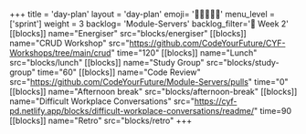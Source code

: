 +++
title = 'day-plan'
layout = 'day-plan'
emoji= '🧑🏽‍🤝‍🧑🏽'
menu_level = ['sprint']
weight = 3
backlog= 'Module-Servers'
backlog_filter='📅 Week 2'
[[blocks]]
name="Energiser"
src="blocks/energiser"
[[blocks]]
name="CRUD Workshop"
src="https://github.com/CodeYourFuture/CYF-Workshops/tree/main/crud"
time="120"
[[blocks]]
name="Lunch"
src="blocks/lunch"
[[blocks]]
name="Study Group"
src="blocks/study-group"
time="60"
[[blocks]]
name="Code Review"
src="https://github.com/CodeYourFuture/Module-Servers/pulls"
time="0"
[[blocks]]
name="Afternoon break"
src="blocks/afternoon-break"
[[blocks]]
name="Difficult Workplace Conversations"
src="https://cyf-pd.netlify.app/blocks/difficult-workplace-conversations/readme/"
time=90
[[blocks]]
name="Retro"
src="blocks/retro"
+++
